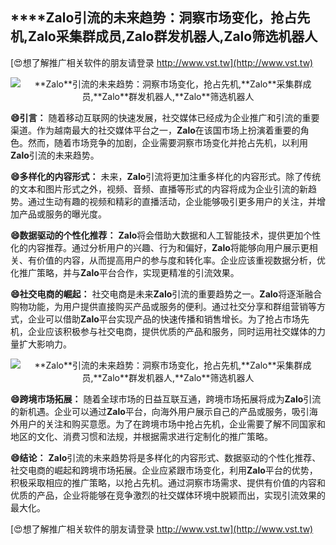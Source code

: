 ## ****Zalo**引流的未来趋势：洞察市场变化，抢占先机,**Zalo**采集群成员,**Zalo**群发机器人,**Zalo**筛选机器人**

[😍想了解推广相关软件的朋友请登录 http://www.vst.tw](http://www.vst.tw)

 <center><img src="https://vst.tw/MP4/tuiguang/png/2.png" alt="**Zalo**引流的未来趋势：洞察市场变化，抢占先机,**Zalo**采集群成员,**Zalo**群发机器人,**Zalo**筛选机器人"></center>

**😄引言：**
随着移动互联网的快速发展，社交媒体已经成为企业推广和引流的重要渠道。作为越南最大的社交媒体平台之一，**Zalo**在该国市场上扮演着重要的角色。然而，随着市场竞争的加剧，企业需要洞察市场变化并抢占先机，以利用**Zalo**引流的未来趋势。

**😄多样化的内容形式：**
未来，**Zalo**引流将更加注重多样化的内容形式。除了传统的文本和图片形式之外，视频、音频、直播等形式的内容将成为企业引流的新趋势。通过生动有趣的视频和精彩的直播活动，企业能够吸引更多用户的关注，并增加产品或服务的曝光度。

**😄数据驱动的个性化推荐：**
**Zalo**将会借助大数据和人工智能技术，提供更加个性化的内容推荐。通过分析用户的兴趣、行为和偏好，**Zalo**将能够向用户展示更相关、有价值的内容，从而提高用户的参与度和转化率。企业应该重视数据分析，优化推广策略，并与**Zalo**平台合作，实现更精准的引流效果。

**😄社交电商的崛起：**
社交电商是未来**Zalo**引流的重要趋势之一。**Zalo**将逐渐融合购物功能，为用户提供直接购买产品或服务的便利。通过社交分享和群组营销等方式，企业可以借助**Zalo**平台实现产品的快速传播和销售增长。为了抢占市场先机，企业应该积极参与社交电商，提供优质的产品和服务，同时运用社交媒体的力量扩大影响力。

 <center><img src="https://vst.tw/MP4/tuiguang/png/0.png" alt="**Zalo**引流的未来趋势：洞察市场变化，抢占先机,**Zalo**采集群成员,**Zalo**群发机器人,**Zalo**筛选机器人"></center>

**😄跨境市场拓展：**
随着全球市场的日益互联互通，跨境市场拓展将成为**Zalo**引流的新机遇。企业可以通过**Zalo**平台，向海外用户展示自己的产品或服务，吸引海外用户的关注和购买意愿。为了在跨境市场中抢占先机，企业需要了解不同国家和地区的文化、消费习惯和法规，并根据需求进行定制化的推广策略。

**😄结论：**
**Zalo**引流的未来趋势将是多样化的内容形式、数据驱动的个性化推荐、社交电商的崛起和跨境市场拓展。企业应紧跟市场变化，利用**Zalo**平台的优势，积极采取相应的推广策略，以抢占先机。通过洞察市场需求、提供有价值的内容和优质的产品，企业将能够在竞争激烈的社交媒体环境中脱颖而出，实现引流效果的最大化。

[😍想了解推广相关软件的朋友请登录 http://www.vst.tw](http://www.vst.tw)



